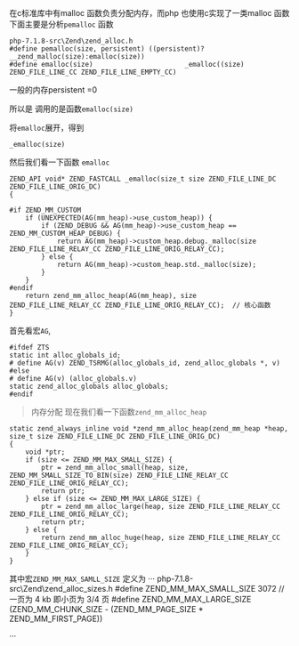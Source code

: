 在c标准库中有malloc 函数负责分配内存，而php 也使用c实现了一类malloc 函数
下面主要是分析`pemalloc` 函数
```
php-7.1.8-src\Zend\zend_alloc.h
#define pemalloc(size, persistent) ((persistent)?__zend_malloc(size):emalloc(size))
#define emalloc(size)						_emalloc((size) ZEND_FILE_LINE_CC ZEND_FILE_LINE_EMPTY_CC)
```
一般的内存persistent =0

所以是 调用的是函数`emalloc(size)`

将`emalloc`展开，得到

`_emalloc(size)`


然后我们看一下函数 `emalloc`

```
ZEND_API void* ZEND_FASTCALL _emalloc(size_t size ZEND_FILE_LINE_DC ZEND_FILE_LINE_ORIG_DC)
{

#if ZEND_MM_CUSTOM
	if (UNEXPECTED(AG(mm_heap)->use_custom_heap)) {
		if (ZEND_DEBUG && AG(mm_heap)->use_custom_heap == ZEND_MM_CUSTOM_HEAP_DEBUG) {
			return AG(mm_heap)->custom_heap.debug._malloc(size ZEND_FILE_LINE_RELAY_CC ZEND_FILE_LINE_ORIG_RELAY_CC);
		} else {
			return AG(mm_heap)->custom_heap.std._malloc(size);
		}
	}
#endif
	return zend_mm_alloc_heap(AG(mm_heap), size ZEND_FILE_LINE_RELAY_CC ZEND_FILE_LINE_ORIG_RELAY_CC);  // 核心函数
}
```
首先看宏`AG`,
```
#ifdef ZTS
static int alloc_globals_id;
# define AG(v) ZEND_TSRMG(alloc_globals_id, zend_alloc_globals *, v)
#else
# define AG(v) (alloc_globals.v)
static zend_alloc_globals alloc_globals;
#endif
```
> 内存分配
现在我们看一下函数`zend_mm_alloc_heap`
```
static zend_always_inline void *zend_mm_alloc_heap(zend_mm_heap *heap, size_t size ZEND_FILE_LINE_DC ZEND_FILE_LINE_ORIG_DC)
{
	void *ptr;
	if (size <= ZEND_MM_MAX_SMALL_SIZE) {
		ptr = zend_mm_alloc_small(heap, size, ZEND_MM_SMALL_SIZE_TO_BIN(size) ZEND_FILE_LINE_RELAY_CC ZEND_FILE_LINE_ORIG_RELAY_CC);
		return ptr;
	} else if (size <= ZEND_MM_MAX_LARGE_SIZE) {
		ptr = zend_mm_alloc_large(heap, size ZEND_FILE_LINE_RELAY_CC ZEND_FILE_LINE_ORIG_RELAY_CC);
		return ptr;
	} else {
		return zend_mm_alloc_huge(heap, size ZEND_FILE_LINE_RELAY_CC ZEND_FILE_LINE_ORIG_RELAY_CC);
	}
}
```
其中宏`ZEND_MM_MAX_SAMLL_SIZE` 定义为
···
php-7.1.8-src\Zend\zend_alloc_sizes.h
#define ZEND_MM_MAX_SMALL_SIZE      3072   // 一页为 4 kb 即小页为 3/4 页
#define ZEND_MM_MAX_LARGE_SIZE      (ZEND_MM_CHUNK_SIZE - (ZEND_MM_PAGE_SIZE * ZEND_MM_FIRST_PAGE))

···
